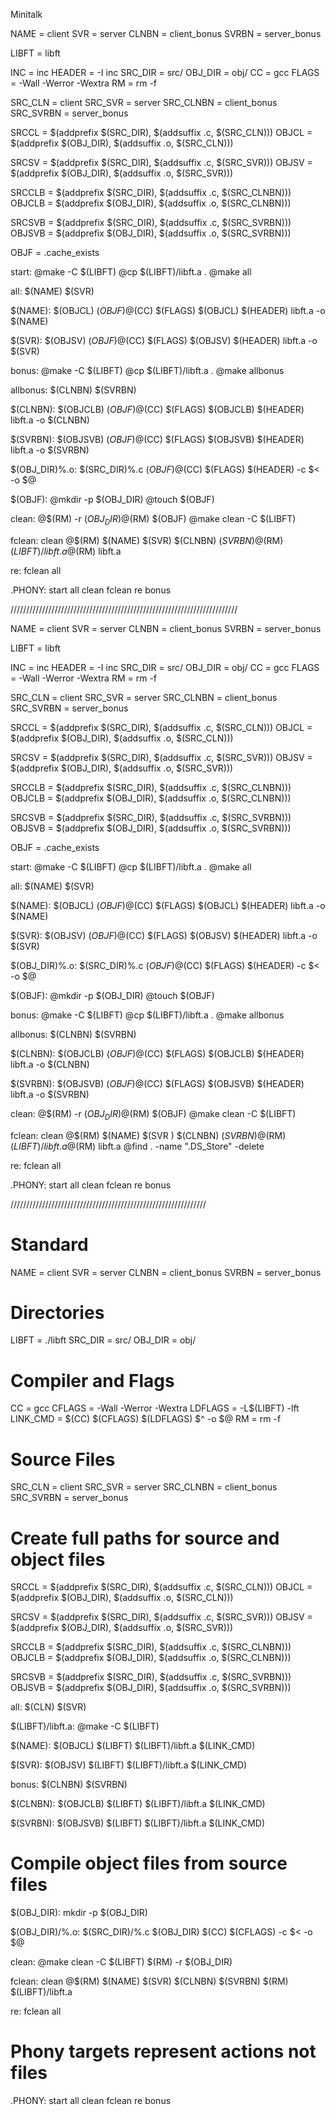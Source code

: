 
Minitalk

NAME			= client
SVR				= server
CLNBN			= client_bonus
SVRBN			= server_bonus


LIBFT			= libft


INC				= inc
HEADER			= -I inc
SRC_DIR			= src/
OBJ_DIR			= obj/
CC				= gcc
FLAGS			= -Wall -Werror -Wextra
RM				= rm -f


SRC_CLN			= client
SRC_SVR			= server
SRC_CLNBN		= client_bonus
SRC_SVRBN		= server_bonus


SRCCL 			= $(addprefix $(SRC_DIR), $(addsuffix .c, $(SRC_CLN)))
OBJCL 			= $(addprefix $(OBJ_DIR), $(addsuffix .o, $(SRC_CLN)))

SRCSV 			= $(addprefix $(SRC_DIR), $(addsuffix .c, $(SRC_SVR)))
OBJSV 			= $(addprefix $(OBJ_DIR), $(addsuffix .o, $(SRC_SVR)))

SRCCLB 			= $(addprefix $(SRC_DIR), $(addsuffix .c, $(SRC_CLNBN)))
OBJCLB			= $(addprefix $(OBJ_DIR), $(addsuffix .o, $(SRC_CLNBN)))

SRCSVB 			= $(addprefix $(SRC_DIR), $(addsuffix .c, $(SRC_SVRBN)))
OBJSVB 			= $(addprefix $(OBJ_DIR), $(addsuffix .o, $(SRC_SVRBN)))


OBJF			= .cache_exists


start:
				@make -C $(LIBFT)
				@cp $(LIBFT)/libft.a .
				@make all


all:			$(NAME) $(SVR)


$(NAME):		$(OBJCL) $(OBJF)
				@$(CC) $(FLAGS) $(OBJCL) $(HEADER) libft.a -o $(NAME)


$(SVR):			$(OBJSV) $(OBJF)
				@$(CC) $(FLAGS) $(OBJSV) $(HEADER) libft.a -o $(SVR)


bonus:
				@make -C $(LIBFT)
				@cp $(LIBFT)/libft.a .
				@make allbonus


allbonus:		$(CLNBN) $(SVRBN)


$(CLNBN):		$(OBJCLB) $(OBJF)
				@$(CC) $(FLAGS) $(OBJCLB) $(HEADER) libft.a -o $(CLNBN)


$(SVRBN):		$(OBJSVB) $(OBJF)
				@$(CC) $(FLAGS) $(OBJSVB) $(HEADER) libft.a -o $(SVRBN)


$(OBJ_DIR)%.o:	$(SRC_DIR)%.c $(OBJF)
				@$(CC) $(FLAGS) $(HEADER) -c $< -o $@


$(OBJF):
				@mkdir -p $(OBJ_DIR)
				@touch $(OBJF)


clean:
				@$(RM) -r $(OBJ_DIR)
				@$(RM) $(OBJF)
				@make clean -C $(LIBFT)
			

fclean:			clean
				@$(RM) $(NAME) $(SVR) $(CLNBN) $(SVRBN)
				@$(RM) $(LIBFT)/libft.a
				@$(RM) libft.a


re:				fclean all


.PHONY:			start all clean fclean re bonus

////////////////////////////////////////////////////////////////////////


NAME			= client
SVR				= server
CLNBN			= client_bonus
SVRBN			= server_bonus


LIBFT			= libft


INC				= inc
HEADER			= -I inc
SRC_DIR			= src/
OBJ_DIR			= obj/
CC				= gcc
FLAGS			= -Wall -Werror -Wextra
RM				= rm -f


SRC_CLN			= client
SRC_SVR			= server
SRC_CLNBN		= client_bonus
SRC_SVRBN		= server_bonus


SRCCL 			= $(addprefix $(SRC_DIR), $(addsuffix .c, $(SRC_CLN)))
OBJCL 			= $(addprefix $(OBJ_DIR), $(addsuffix .o, $(SRC_CLN)))

SRCSV 			= $(addprefix $(SRC_DIR), $(addsuffix .c, $(SRC_SVR)))
OBJSV 			= $(addprefix $(OBJ_DIR), $(addsuffix .o, $(SRC_SVR)))

SRCCLB 			= $(addprefix $(SRC_DIR), $(addsuffix .c, $(SRC_CLNBN)))
OBJCLB			= $(addprefix $(OBJ_DIR), $(addsuffix .o, $(SRC_CLNBN)))

SRCSVB 			= $(addprefix $(SRC_DIR), $(addsuffix .c, $(SRC_SVRBN)))
OBJSVB 			= $(addprefix $(OBJ_DIR), $(addsuffix .o, $(SRC_SVRBN)))


OBJF			= .cache_exists


start:
				@make -C $(LIBFT)
				@cp $(LIBFT)/libft.a .
				@make all


all:			$(NAME) $(SVR)


$(NAME):		$(OBJCL) $(OBJF)
				@$(CC) $(FLAGS) $(OBJCL) $(HEADER) libft.a -o $(NAME)


$(SVR):			$(OBJSV) $(OBJF)
				@$(CC) $(FLAGS) $(OBJSV) $(HEADER) libft.a -o $(SVR)


$(OBJ_DIR)%.o:	$(SRC_DIR)%.c $(OBJF)
				@$(CC) $(FLAGS) $(HEADER) -c $< -o $@


$(OBJF):
				@mkdir -p $(OBJ_DIR)
				@touch $(OBJF)


bonus:
				@make -C $(LIBFT)
				@cp $(LIBFT)/libft.a .
				@make allbonus


allbonus:		$(CLNBN) $(SVRBN)


$(CLNBN):		$(OBJCLB) $(OBJF)
				@$(CC) $(FLAGS) $(OBJCLB) $(HEADER) libft.a -o $(CLNBN)


$(SVRBN):		$(OBJSVB) $(OBJF)
				@$(CC) $(FLAGS) $(OBJSVB) $(HEADER) libft.a -o $(SVRBN)


clean:
				@$(RM) -r $(OBJ_DIR)
				@$(RM) $(OBJF)
				@make clean -C $(LIBFT)
			

fclean:			clean
				@$(RM) $(NAME) $(SVR	) $(CLNBN) $(SVRBN)
				@$(RM) $(LIBFT)/libft.a
				@$(RM) libft.a
				@find . -name ".DS_Store" -delete


re:				fclean all


.PHONY:			start all clean fclean re bonus


//////////////////////////////////////////////////////////////

# Standard
NAME				= client
SVR					= server
CLNBN				= client_bonus
SVRBN				= server_bonus

# Directories
LIBFT				= ./libft
SRC_DIR				= src/
OBJ_DIR				= obj/

# Compiler and Flags
CC					= gcc
CFLAGS				= -Wall -Werror -Wextra
LDFLAGS				= -L$(LIBFT) -lft
LINK_CMD 			= $(CC) $(CFLAGS) $(LDFLAGS) $^ -o $@
RM					= rm -f

# Source Files
SRC_CLN				= client
SRC_SVR				= server
SRC_CLNBN			= client_bonus
SRC_SVRBN			= server_bonus

# Create full paths for source and object files
SRCCL 				= $(addprefix $(SRC_DIR), $(addsuffix .c, $(SRC_CLN)))
OBJCL 				= $(addprefix $(OBJ_DIR), $(addsuffix .o, $(SRC_CLN)))

SRCSV 				= $(addprefix $(SRC_DIR), $(addsuffix .c, $(SRC_SVR)))
OBJSV 				= $(addprefix $(OBJ_DIR), $(addsuffix .o, $(SRC_SVR)))

SRCCLB 				= $(addprefix $(SRC_DIR), $(addsuffix .c, $(SRC_CLNBN)))
OBJCLB				= $(addprefix $(OBJ_DIR), $(addsuffix .o, $(SRC_CLNBN)))

SRCSVB 				= $(addprefix $(SRC_DIR), $(addsuffix .c, $(SRC_SVRBN)))
OBJSVB 				= $(addprefix $(OBJ_DIR), $(addsuffix .o, $(SRC_SVRBN)))


all:				$(CLN) $(SVR)


$(LIBFT)/libft.a:
					@make -C $(LIBFT)


$(NAME):			$(OBJCL) $(LIBFT) $(LIBFT)/libft.a
					$(LINK_CMD)


$(SVR):				$(OBJSV) $(LIBFT) $(LIBFT)/libft.a
					$(LINK_CMD)


bonus:				$(CLNBN) $(SVRBN)


$(CLNBN):			$(OBJCLB) $(LIBFT) $(LIBFT)/libft.a
					$(LINK_CMD)


$(SVRBN):			$(OBJSVB) $(LIBFT) $(LIBFT)/libft.a
					$(LINK_CMD)

# Compile object files from source files
$(OBJ_DIR):
					mkdir -p $(OBJ_DIR)


$(OBJ_DIR)/%.o: 	$(SRC_DIR)/%.c $(OBJ_DIR)
					$(CC) $(CFLAGS) -c $< -o $@


clean:
					@make clean -C $(LIBFT)
					$(RM) -r $(OBJ_DIR)
			

fclean:				clean
					@$(RM) $(NAME) $(SVR) $(CLNBN) $(SVRBN)
					$(RM) $(LIBFT)/libft.a


re:					fclean all

# Phony targets represent actions not files
.PHONY:				start all clean fclean re bonus
